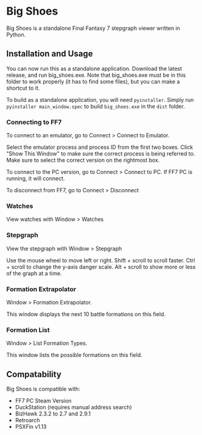 # Big Shoes

Big Shoes is a standalone Final Fantasy 7 stepgraph viewer written in Python.

## Installation and Usage

You can now run this as a standalone application. Download the latest release, and run big_shoes.exe. Note that big_shoes.exe must be in this folder to work properly (it has to find some files), but you can make a shortcut to it.

To build as a standalone application, you will need `pyinstaller`. Simply run `pyinstaller main_window.spec` to build `big_shoes.exe` in the `dist` folder.

### Connecting to FF7

To connect to an emulator, go to Connect > Connect to Emulator.

Select the emulator process and process ID from the first two boxes. Click "Show This Window" to make sure the correct process is being referred to. Make sure to select the correct version on the rightmost box.

To connect to the PC version, go to Connect > Connect to PC. If FF7 PC is running, it will connect.

To disconnect from FF7, go to Connect > Disconnect

### Watches

View watches with Window > Watches

### Stepgraph

View the stepgraph with Window > Stepgraph

Use the mouse wheel to move left or right. Shift + scroll to scroll faster. Ctrl + scroll to change the y-axis danger scale. Alt + scroll to show more or less of the graph at a time.
### Formation Extrapolator

Window > Formation Extrapolator.

This window displays the next 10 battle formations on this field.

### Formation List

Window > List Formation Types.

This window lists the possible formations on this field.

## Compatability

Big Shoes is compatible with:

- FF7 PC Steam Version
- DuckStation (requires manual address search)
- BizHawk 2.3.2 to 2.7 and 2.9.1
- Retroarch
- PSXFin v1.13